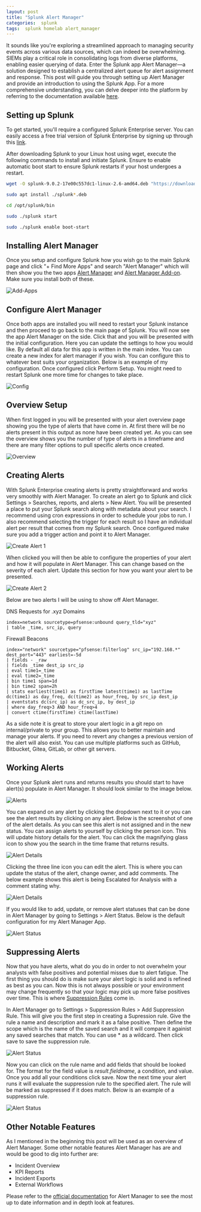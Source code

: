 ```yaml
---
layout: post
title: "Splunk Alert Manager"
categories:  splunk
tags:  splunk homelab alert_manager
---
```

It sounds like you're exploring a streamlined approach to managing security events across various data sources, which can indeed be overwhelming. SIEMs play a critical role in consolidating logs from diverse platforms, enabling easier querying of data. Enter the Splunk app Alert Manager—a solution designed to establish a centralized alert queue for alert assignment and response. This post will guide you through setting up Alert Manager and provide an introduction to using the Splunk App. For a more comprehensive understanding, you can delve deeper into the platform by referring to the documentation available [here](https://docs.alertmanager.info/en/latest/).


## Setting up Splunk
To get started, you'll require a configured Splunk Enterprise server. You can easily access a free trial version of Splunk Enterprise by signing up through this [link](https://www.splunk.com/en_us/download/splunk-enterprise.html).

After downloading Splunk to your Linux host using wget, execute the following commands to install and initiate Splunk. Ensure to enable automatic boot start to ensure Splunk restarts if your host undergoes a restart.

``` bash
wget -O splunk-9.0.2-17e00c557dc1-linux-2.6-amd64.deb "https://download.splunk.com/products/splunk/releases/9.0.2/linux/splunk-9.0.2-17e00c557dc1-linux-2.6-amd64.deb"

sudo apt install ./splunk*.deb

cd /opt/splunk/bin

sudo ./splunk start

sudo ./splunk enable boot-start
```

## Installing Alert Manager
Once you setup and configure Splunk how you wish go to the main Splunk page and click "+ Find More Apps" and search "Alert Manager" which will then show you the two apps [Alert Manager](https://apps.splunk.com/app/2665/) and [Alert Manager Add-on](https://apps.splunk.com/app/3365/). Make sure you install both of these.

![Add-Apps](/assets/screenshots/2022-11-28-splunk-alert-manager/add-apps.png)

## Configure Alert Manager
Once both apps are installed you will need to restart your Splunk instance and then proceed to go back to the main page of Splunk. You will now see the app Alert Manager on the side. Click that and you will be presented with the initial configuration. Here you can update the settings to how you would like. By default all data for this app is written in the main index. You can create a new index for alert manager if you wish. You can configure this to whatever best suits your organization. Below is an example of my configuration. Once configured click Perform Setup. You might need to restart Splunk one more time for changes to take place.

![Config](/assets/screenshots/2022-11-28-splunk-alert-manager/alert_manager_config.png)

## Overview Setup
When first logged in you will be presented with your alert overview page showing you the type of alerts that have come in. At first there will be no alerts present in this output as none have been created yet. As you can see the overview shows you the number of type of alerts in a timeframe and there are many filter options to pull specific alerts once created.

![Overview](/assets/screenshots/2022-11-28-splunk-alert-manager/overview.png)

## Creating Alerts
With Splunk Enterprise creating alerts is pretty straightforward and works very smoothly with Alert Manager. To create an alert go to Splunk and click Settings > Searches, reports, and alerts > New Alert. You will be presented a place to put your Splunk search along with metadata about your search. I recommend using cron expressions in order to schedule your jobs to run. I also recommend selecting the trigger for each result so I have an individual alert per result that comes from my Splunk search. Once configured make sure you add a trigger action and point it to Alert Manager.

![Create Alert 1](/assets/screenshots/2022-11-28-splunk-alert-manager/create-alert-1.png)

When clicked you will then be able to configure the properties of your alert and how it will populate in Alert Manager. This can change based on the severity of each alert. Update this section for how you want your alert to be presented.

![Create Alert 2](/assets/screenshots/2022-11-28-splunk-alert-manager/create-alert-2.png)

Below are two alerts I will be using to show off Alert Manager.

DNS Requests for .xyz Domains
```
index=network sourcetype=pfsense:unbound query_tld="xyz"
| table _time, src_ip, query
```

Firewall Beacons
``` 
index="network" sourcetype="pfsense:filterlog" src_ip="192.168.*" dest_port="443" earliest=-5d 
| fields - _raw 
| fields _time dest_ip src_ip
| eval time1=_time 
| eval time2=_time
| bin time1 span=1d 
| bin time2 span=2h
| stats earliest(time1) as firstTime latest(time1) as lastTime dc(time1) as day_freq, dc(time2) as hour_freq, by src_ip dest_ip
| eventstats dc(src_ip) as dc_src_ip, by dest_ip
| where day_freq>3 AND hour_freq>4  
| convert ctime(firstTime) ctime(lastTime)
```

As a side note it is great to store your alert logic in a git repo on internal/private to your group. This allows you to better maintain and manage your alerts. If you need to revert any changes a previous version of the alert will also exist. You can use multiple platforms such as GitHub, Bitbucket, Gitea, GitLab, or other git servers. 

## Working Alerts
Once your Splunk alert runs and returns results you should start to have alert(s) populate in Alert Manager. It should look similar to the image below.

![Alerts](/assets/screenshots/2022-11-28-splunk-alert-manager/alerts.png)

You can expand on any alert by clicking the dropdown next to it or you can see the alert results by clicking on any alert. Below is the screenshot of one of the alert details. As you can see this alert is not assigned and in the new status. You can assign alerts to yourself by clicking the person icon. This will update history details for the alert. You can click the magnifying glass icon to show you the search in the time frame that returns results.

![Alert Details](/assets/screenshots/2022-11-28-splunk-alert-manager/alert-details.png)

Clicking the three line icon you can edit the alert. This is where you can update the status of the alert, change owner, and add comments. The below example shows this alert is being Escalated for Analysis with a comment stating why.

![Alert Details](/assets/screenshots/2022-11-28-splunk-alert-manager/edit-alert.png)

If you would like to add, update, or remove alert statuses that can be done in Alert Manager by going to Settings > Alert Status. Below is the default configuration for my Alert Manager App. 

![Alert Status](/assets/screenshots/2022-11-28-splunk-alert-manager/alert-status.png)

## Suppressing Alerts
Now that you have alerts, what do you do in order to not overwhelm your analysts with false positives and potential misses due to alert fatigue. The first thing you should do is make sure your alert logic is solid and is refined as best as you can. Now this is not always possible or your environment may change frequently so that your logic may pick up more false positives over time. This is where [Suppression Rules](https://docs.alertmanager.info/en/latest/user_manual/#configure-supressions) come in.

In Alert Manager go to Settings > Suppression Rules > Add Suppression Rule. This will give you the first step in creating a Supression rule. Give the rule a name and description and mark it as a false positive. Then define the scope which is the name of the saved search and it will compare it againist any saved searches that match. You can use * as a wildcard. Then click save to save the suppression rule.

![Alert Status](/assets/screenshots/2022-11-28-splunk-alert-manager/suppression-rule-1.png)

Now you can click on the rule name and add fields that should be looked for. The format for the field value is $result.fieldname$, a condition, and value. Once you add all your conditions click save. Now the next time your alert runs it will evaluate the suppression rule to the specified alert. The rule will be marked as suppressed if it does match. Below is an example of a suppression rule.

![Alert Status](/assets/screenshots/2022-11-28-splunk-alert-manager/suppression-rule-2.png)

## Other Notable Features
As I mentioned in the beginning this post will be used as an overview of Alert Manager. Some other notable features Alert Manager has are and would be good to dig into further are:

- Incident Overview
- KPI Reports
- Incident Exports
- External Workflows 


Please refer to the [official documentation](https://docs.alertmanager.info/en/latest/) for Alert Manager to see the most up to date information and in depth look at features. 
